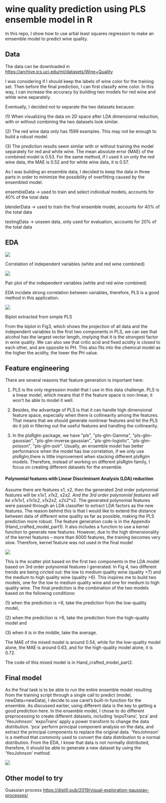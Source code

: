 # wine quality prediction using PLS ensemble model in R

In this repo, I show how to use artial least squares regression to make an emsemble model to predict wine quality. 

## Data
The data can be downloaded in https://archive.ics.uci.edu/ml/datasets/Wine+Quality

I was considering if I should keep the labels of wine color for the training set. Then before the final prediction, I can first classify wine color. In this way, I can increase the accuracy by building two models for red wine and white wine separately.

Eventually, I decided not to separate the two datasets because:

(1) When visualizing the data on 2D space after LDA dimensional reduction, with or without combining the two datasets look similar.

(2) The red wine data only has 1599 examples. This may not be enough to build a robust model.

(3) The prediction results seem similar with or without training the model separately for red and white wine. The mean absolute error (MAE) of the combined model is 0.53. For the same method, if I used it on only the red wine data, the MAE is 0.52 and for white wine data, it is 0.57.

As I was building an ensemble data, I decided to keep the data in three parts in order
to minimize the possibility of overfitting caused by the ensembled model.

ensembleData -> used to train and select individual models, accounts for 40% of the
total data

blenderData -> used to train the final ensemble model, accounts for 40% of the total
data

testingData -> unseen data, only used for evaluation, accounts for 20% of the total
data

## EDA

<img src = images/correlation.png>

Correlation of independent variables (white and red wine combined)

<img src = images/pairplot.png>

Pair plot of the independent variables (white and red wine combined)

EDA incidate strong correlation between variables, therefore, PLS is a good method in this application.

<img src = images/biplot.png>

Biplot extracted from simple PLS

From the biplot in Fig3, which shows the projection of all data and the independent variables to the first two components in PLS, we can see that alcohol has the largest vector length, implying that it is the strongest factor in wine quality. We can also see that critic acid and fixed acidity is closed to each other, and are opposite to PH. This also fits into the chemical model as the higher the acidity, the lower the PH value.

## Feature engineering

There are several reasons that feature generation is important here:

1. PLS is the only regression model that I use in this data challenge. PLS is a linear model, which means that if the feature space is non-linear, it won't be able to model it well.

2. Besides, the advantage of PLS is that it can handle high dimensional feature space, especially when there is collinearity among the features. That means that we should generate nonlinear features and let the PLS do it job in filtering out the useful features and handling the collinearity.

3. In the plsRglm package, we have "pls", "pls-glm-Gamma", "pls-glm-gaussian", "pls-glm-inverse.gaussian", "pls-glm-logistic", "pls-glm-poisson", "pls-glm-polr". Usually, an ensemble model has better performance when the model has low correlation, if we only use plsRglm,there is little improvement when stacking different plsRglm models. Therefore, instead of working on different plsRglm family, I focus on creating different datasets for the ensemble.

#### Polynomial features with Linear Discriminant Analysis (LDA) reduction
Assume there are features x1, x2, then the generated 2nd order polynomial features will be x1*x1, x1*x2, x2*x2. And the 3rd order polynomial features will be x1*x1*x1, x1*x1*x2, x1*x2*x2, x2*x2*x2. The generated polynomial features were passed through an LDA classifier to extract LDA factors as the new features. The reason behind this is that I would like to extend the distance between data of different wine quality as far as possible, making the PLS prediction more robust. The feature generation code is in the Appendix (Hand_crafted_model_part1). It also includes a function to use a kernel function to generate new features. However, due to the high dimensionality of the kernel features – more than 6000 features, the training becomes very slow. Therefore, kernel feature was not used in the final model

<img src = images/LDA.png>

This is the scatter plot based on the first two components in the LDA model based on 3rd order polynomial features I generated. In Fig 4, two different trends are being circled out: the low to medium quality wine (quality <7) and the medium to high quality wine (quality >6). This inspires me to build two models, one for the low to medium quality wine and one for medium to high quality wine. The final prediction is the combination of the two models based on the following conditions: 

(1) when the prediction is <6, take the prediction from the low-quality model,

(2) when the prediction is >6, take the prediction from the high-quality model and

(3) when it is in the middle, take the average.

The MAE of the mixed model is around 0.54, while for the low-quality model alone,
the MAE is around 0.63, and for the high-quality model alone, it is 0.72.

The code of this mixed model is in Hand_crafted_model_part2.

## Final model

As the final task is to be able to run the entire ensemble model resulting from the training script through a single call to predict (model, newData=newData), I decide to use caret’s built-in function for the ensemble. As discussed earlier, using different data is the key to getting a good prediction here. In the ensemble model, I chose to do different preprocessing to create different datasets, including ‘expoTrans’, ‘pca’ and ‘YeoJohnson’. ‘expoTrans’ apply a power transform to change the data distribution. ‘pca’ perform principal component analysis on the data, and extract the principal components to replace the original data. ‘YeoJohnson’ is a method that commonly used to convert the data distribution to a normal distribution. From the EDA, I know that data is not normally distributed, therefore, it should be able to generate a new dataset by using the ‘YeoJohnson’ method.

<img src = images/mae.png>

## Other model to try
Guassian process
https://distill.pub/2019/visual-exploration-gaussian-processes/
